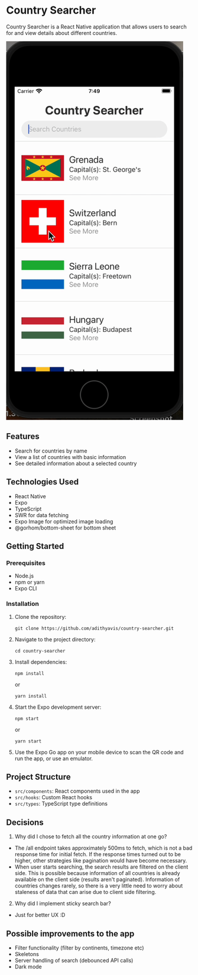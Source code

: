 # Country Searcher

Country Searcher is a React Native application that allows users to search for and view details about different countries.

![image](./country-searcher.gif)

## Features

- Search for countries by name
- View a list of countries with basic information
- See detailed information about a selected country

## Technologies Used

- React Native
- Expo
- TypeScript
- SWR for data fetching
- Expo Image for optimized image loading
- @gorhom/bottom-sheet for bottom sheet

## Getting Started

### Prerequisites

- Node.js
- npm or yarn
- Expo CLI

### Installation

1. Clone the repository:
   ```
   git clone https://github.com/adithyavis/country-searcher.git
   ```

2. Navigate to the project directory:
   ```
   cd country-searcher
   ```

3. Install dependencies:
   ```
   npm install
   ```
   or
   ```
   yarn install
   ```

4. Start the Expo development server:
   ```
   npm start
   ```
   or
   ```
   yarn start
   ```

5. Use the Expo Go app on your mobile device to scan the QR code and run the app, or use an emulator.

## Project Structure

- `src/components`: React components used in the app
- `src/hooks`: Custom React hooks
- `src/types`: TypeScript type definitions

## Decisions

1. Why did I chose to fetch all the country information at one go?
- The /all endpoint takes approximately 500ms to fetch, which is not a bad response time for initial fetch. If the response times turned out to be higher, other strategies like pagination would have become necessary. 
- When user starts searching, the search results are filtered on the client side. This is possible because information of all countries is already available on the client side (results aren't paginated). Information of countries changes rarely, so there is a very little need to worry about staleness of data that can arise due to client side filtering.

2. Why did I implement sticky search bar?
- Just for better UX :D

## Possible improvements to the app

- Filter functionality (filter by continents, timezone etc)
- Skeletons
- Server handling of search (debounced API calls)
- Dark mode